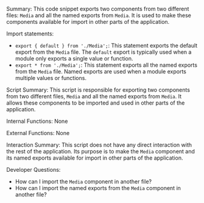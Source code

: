 Summary:
This code snippet exports two components from two different files: `Media` and all the named exports from `Media`. It is used to make these components available for import in other parts of the application.

Import statements:
- `export { default } from './Media';`: This statement exports the default export from the `Media` file. The `default` export is typically used when a module only exports a single value or function.
- `export * from './Media';`: This statement exports all the named exports from the `Media` file. Named exports are used when a module exports multiple values or functions.

Script Summary:
This script is responsible for exporting two components from two different files, `Media` and all the named exports from `Media`. It allows these components to be imported and used in other parts of the application.

Internal Functions:
None

External Functions:
None

Interaction Summary:
This script does not have any direct interaction with the rest of the application. Its purpose is to make the `Media` component and its named exports available for import in other parts of the application.

Developer Questions:
- How can I import the `Media` component in another file?
- How can I import the named exports from the `Media` component in another file?
